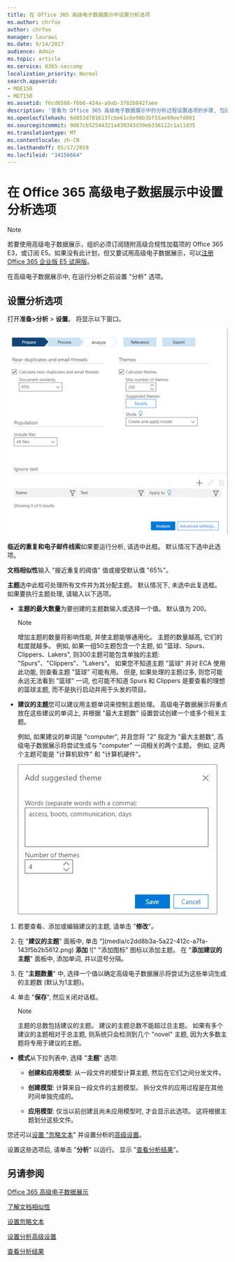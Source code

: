 ```yaml
---
title: 在 Office 365 高级电子数据展示中设置分析选项
ms.author: chrfox
author: chrfox
manager: laurawi
ms.date: 9/14/2017
audience: Admin
ms.topic: article
ms.service: O365-seccomp
localization_priority: Normal
search.appverid:
- MOE150
- MET150
ms.assetid: f6cd6588-f6b6-424a-a9ab-3782b842faee
description: '查看为 Office 365 高级电子数据展示中的分析过程设置选项的步骤, 包括临近重复项、电子邮件线索和主题。  '
ms.openlocfilehash: 6d853d701613fcbe61c6e98b3bf55ae99eefd901
ms.sourcegitcommit: 9d67cb52544321a430343d39eb336112c1a11d35
ms.translationtype: MT
ms.contentlocale: zh-CN
ms.lasthandoff: 05/17/2019
ms.locfileid: "34156664"
---
```

# <a name="set-analyze-options-in-office-365-advanced-ediscovery"></a>在 Office 365 高级电子数据展示中设置分析选项

> [!NOTE]
> 若要使用高级电子数据展示，组织必须订阅随附高级合规性加载项的 Office 365 E3，或订阅 E5。如果没有此计划，但又要试用高级电子数据展示，可以[注册 Office 365 企业版 E5 试用版](https://go.microsoft.com/fwlink/p/?LinkID=698279)。 
  
在高级电子数据展示中, 在运行分析之前设置 "分析" 选项。
  
## <a name="set-analyze-options"></a>设置分析选项

打开**准备\>分析** \> **设置**。 将显示以下窗口。
  
![设置分析选项](media/c3ec7a92-8484-4812-b98c-aa3eb740e5b7.png)
  
 **临近的重复和电子邮件线索**如果要运行分析, 请选中此框。 默认情况下选中此选项。 
  
 **文档相似性**输入 "接近重复的阈值" 值或接受默认值 "65%"。 
  
 **主题**选中此框可处理所有文件并为其分配主题。 默认情况下, 未选中此复选框。 如果要执行主题处理, 请输入以下选项。
  
- **主题的最大数量**为要创建的主题数输入或选择一个值。 默认值为 200。 
    
    > [!NOTE]
    > 增加主题的数量将影响性能, 并使主题能够通用化。 主题的数量越高, 它们的粒度就越多。 例如, 如果一组50主题包含一个主题, 如 "篮球、Spurs、Clippers、Lakers", 则300主题可能包含单独的主题: "Spurs"、"Clippers"、"Lakers"。 如果您不知道主题 "篮球" 并对 ECA 使用此功能, 则查看主题 "篮球" 可能有用。 但是, 如果处理的主题过多, 则您可能永远无法看到 "篮球" 一词, 也可能不知道 Spurs 和 Clippers 是要查看的理想的篮球主题, 而不是执行启动并用于头发的项目。 
  
- **建议的主题**您可以建议用主题单词来控制主题处理。 高级电子数据展示将重点放在这些建议的单词上, 并根据 "最大主题数" 设置尝试创建一个或多个相关主题。 
    
    例如, 如果建议的单词是 "computer", 并且您将 "2" 指定为 "最大主题数", 高级电子数据展示将尝试生成与 "computer" 一词相关的两个主题。 例如, 这两个主题可能是 "计算机软件" 和 "计算机硬件"。 
    
    ![添加建议的主题](media/06e9ffd3-a76c-423b-b450-9e465eb9a02f.png)
  
1. 若要查看、添加或编辑建议的主题, 请单击 "**修改**"。
    
2. 在 "**建议的主题**" 面板中, 单击 "](media/c2dd8b3a-5a22-412c-a7fa-143f5b2b5612.png) **添加** ![" "添加图标" 图标以添加主题。 在 "**添加建议的主题**" 面板中, 添加单词, 并以逗号分隔。 
    
3. 在 "**主题数量**" 中, 选择一个值以确定高级电子数据展示将尝试为这些单词生成的主题数 (默认为1主题)。
    
4. 单击 "**保存**", 然后关闭对话框。 
    
    > [!NOTE]
    > 主题的总数包括建议的主题。 建议的主题总数不能超过总主题。 如果有多个建议的主题相对于总主题, 则系统只会检测到几个 "novel" 主题, 因为大多数主题将专用于建议的主题。 
  
- **模式**从下拉列表中, 选择 "**主题**" 选项: 
    
  - **创建和应用模型**: 从一段文件的模型计算主题, 然后在它们之间分发文件。
    
  - **创建模型**: 计算来自一段文件的主题模型。 拆分文件的应用过程是在其他时间单独完成的。
    
  - **应用模型**: 仅当以前创建且尚未应用模型时, 才会显示此选项。 这将根据主题划分这些文件。
    
您还可以[设置 "忽略文本](set-ignore-text-in-advanced-ediscovery.md)" 并设置分析的[高级设置](set-analyze-advanced-settings-in-advanced-ediscovery.md)。 
  
设置这些选项后, 请单击 "**分析**" 以运行。 显示 "[查看分析结果](view-analyze-results-in-advanced-ediscovery.md)"。 
  
## <a name="see-also"></a>另请参阅

[Office 365 高级电子数据展示](office-365-advanced-ediscovery.md)
  
[了解文档相似性](understand-document-similarity-in-advanced-ediscovery.md)
  
[设置忽略文本](set-ignore-text-in-advanced-ediscovery.md)
  
[设置分析高级设置](set-analyze-advanced-settings-in-advanced-ediscovery.md)
  
[查看分析结果](view-analyze-results-in-advanced-ediscovery.md)

